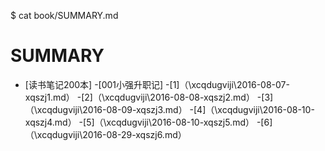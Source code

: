 $ cat book/SUMMARY.md 
# SUMMARY


- [读书笔记200本]
    -[001小强升职记]
        -[1]（\xcqdugviji\2016-08-07-xqszj1.md）
        -[2]（\xcqdugviji\2016-08-08-xqszj2.md）
        -[3]（\xcqdugviji\2016-08-09-xqszj3.md） 
        -[4]（\xcqdugviji\2016-08-10-xqszj4.md）
        -[5]（\xcqdugviji\2016-08-10-xqszj5.md）
        -[6]（\xcqdugviji\2016-08-29-xqszj6.md）



